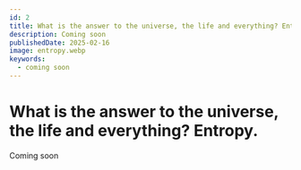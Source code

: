 ```yaml
---
id: 2
title: What is the answer to the universe, the life and everything? Entropy.
description: Coming soon
publishedDate: 2025-02-16
image: entropy.webp
keywords:
  - coming soon
---
```


# What is the answer to the universe, the life and everything? Entropy.

Coming soon